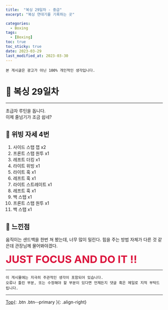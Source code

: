 ```yaml
---
title:  "복싱 29일차 - 중급"
excerpt: "복싱 연대기를 기록하는 곳"

categories:
  - Boxing
tags:
  - [Boxing]
toc: true
toc_sticky: true
date: 2023-03-29
last_modified_at: 2023-03-30
---
```


    본 게시글은 광고가 아닌 100% 개인적인 생각입니다.

# 🥊 복싱 29일차 
<hr style="width:100%" />

  초급자 루틴을 돕니다.  
  이제 줄넘기가 조금 쉽네?

## 🤣 위빙 자세 4번 

1. 사이드 스탭 잽 x2
2. 프론트 스탭 원투 x1
3. 레프트 더킹 x1
4. 라이트 위빙 x1
5. 라이트 훅 x1   
6. 레프트 훅 x1
7. 라이트 스트레이트 x1
8. 레프트 훅 x1
9. 백 스탭 x1
10. 프론트 스탭 원투 x1
11. 백 스탭 x1

## 🤣 느낀점

움직이는 샌드백을 한번 쳐 봤는데, 너무 많이 밀린다.
힘을 주는 방법 자체가 다른 것 같은데 관장님께 물어봐야겠다.

  <strong style="color:crimson; font-size:25pt">JUST FOCUS AND DO IT !!</strong>

<hr style="width:100%" />

    이 게시물에는 지극히 주관적인 생각이 포함되어 있습니다. 
    오류나 틀린 부분, 또는 수정해야 할 부분이 있다면 언제든지 댓글 혹은 메일로 지적 부탁드립니다.
    
<hr>


[Top](#){: .btn .btn--primary }{: .align-right}